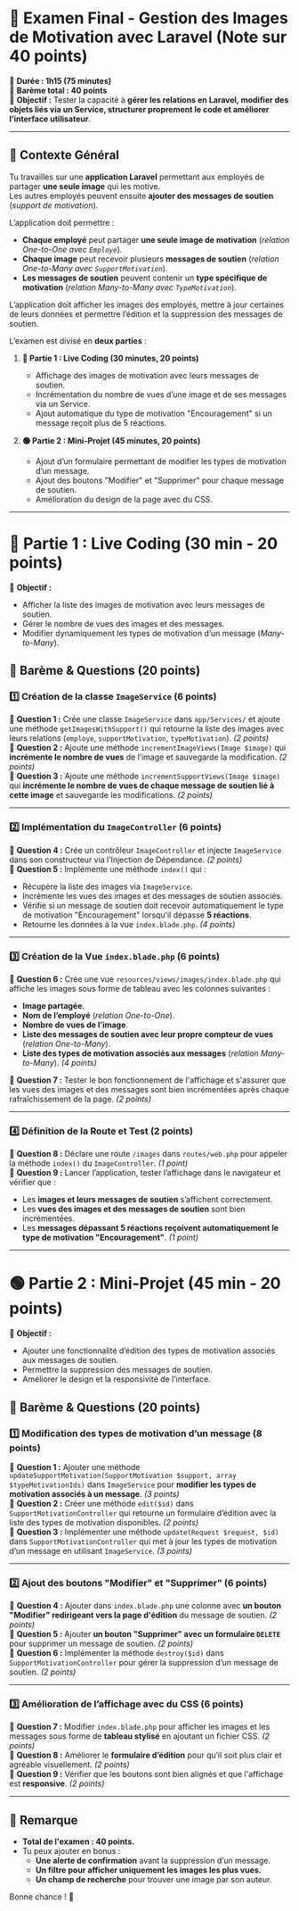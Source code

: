 # **📌 Examen Final - Gestion des Images de Motivation avec Laravel (Note sur 40 points)**  
📌 **Durée : 1h15 (75 minutes)**  
📌 **Barème total : 40 points**  
📌 **Objectif :** Tester la capacité à **gérer les relations en Laravel, modifier des objets liés via un Service, structurer proprement le code et améliorer l’interface utilisateur**.  

---

## **🔹 Contexte Général**  
Tu travailles sur une **application Laravel** permettant aux employés de partager **une seule image** qui les motive.  
Les autres employés peuvent ensuite **ajouter des messages de soutien** (*support de motivation*).  

L’application doit permettre :  
- **Chaque employé** peut partager **une seule image de motivation** (*relation One-to-One avec `Employe`*).  
- **Chaque image** peut recevoir plusieurs **messages de soutien** (*relation One-to-Many avec `SupportMotivation`*).  
- **Les messages de soutien** peuvent contenir un **type spécifique de motivation** (*relation Many-to-Many avec `TypeMotivation`*).  

L’application doit afficher les images des employés, mettre à jour certaines de leurs données et permettre l’édition et la suppression des messages de soutien.

L’examen est divisé en **deux parties** :

1. **🔴 Partie 1 : Live Coding (30 minutes, 20 points)**  
   - Affichage des images de motivation avec leurs messages de soutien.  
   - Incrémentation du nombre de vues d’une image et de ses messages via un Service.  
   - Ajout automatique du type de motivation "Encouragement" si un message reçoit plus de 5 réactions.  

2. **🟢 Partie 2 : Mini-Projet (45 minutes, 20 points)**  
   - Ajout d’un formulaire permettant de modifier les types de motivation d’un message.  
   - Ajout des boutons "Modifier" et "Supprimer" pour chaque message de soutien.  
   - Amélioration du design de la page avec du CSS.  

---

# **🔴 Partie 1 : Live Coding (30 min - 20 points)**  
📌 **Objectif :**  
- Afficher la liste des images de motivation avec leurs messages de soutien.  
- Gérer le nombre de vues des images et des messages.  
- Modifier dynamiquement les types de motivation d’un message (*Many-to-Many*).  

## **🔹 Barème & Questions (20 points)**
### **1️⃣ Création de la classe `ImageService` (6 points)**
📌 **Question 1 :** Crée une classe `ImageService` dans `app/Services/` et ajoute une méthode `getImagesWithSupport()` qui retourne la liste des images avec leurs relations (`employe`, `supportMotivation`, `typeMotivation`). *(2 points)*  
📌 **Question 2 :** Ajoute une méthode `incrementImageViews(Image $image)` qui **incrémente le nombre de vues** de l’image et sauvegarde la modification. *(2 points)*  
📌 **Question 3 :** Ajoute une méthode `incrementSupportViews(Image $image)` qui **incrémente le nombre de vues de chaque message de soutien lié à cette image** et sauvegarde les modifications. *(2 points)*  

---

### **2️⃣ Implémentation du `ImageController` (6 points)**
📌 **Question 4 :** Crée un contrôleur `ImageController` et injecte `ImageService` dans son constructeur via l’Injection de Dépendance. *(2 points)*  
📌 **Question 5 :** Implémente une méthode `index()` qui :
- Récupère la liste des images via `ImageService`.
- Incrémente les vues des images et des messages de soutien associés.
- Vérifie si un message de soutien doit recevoir automatiquement le type de motivation "Encouragement" lorsqu’il dépasse **5 réactions**.
- Retourne les données à la vue `index.blade.php`. *(4 points)*  

---

### **3️⃣ Création de la Vue `index.blade.php` (6 points)**
📌 **Question 6 :** Crée une vue `resources/views/images/index.blade.php` qui affiche les images sous forme de tableau avec les colonnes suivantes :  
- **Image partagée**.  
- **Nom de l’employé** (*relation One-to-One*).  
- **Nombre de vues de l’image**.  
- **Liste des messages de soutien avec leur propre compteur de vues** (*relation One-to-Many*).  
- **Liste des types de motivation associés aux messages** (*relation Many-to-Many*). *(4 points)*  

📌 **Question 7 :** Tester le bon fonctionnement de l'affichage et s'assurer que les vues des images et des messages sont bien incrémentées après chaque rafraîchissement de la page. *(2 points)*  

---

### **4️⃣ Définition de la Route et Test (2 points)**
📌 **Question 8 :** Déclare une route `/images` dans `routes/web.php` pour appeler la méthode `index()` du `ImageController`. *(1 point)*  
📌 **Question 9 :** Lancer l’application, tester l’affichage dans le navigateur et vérifier que :
- Les **images et leurs messages de soutien** s’affichent correctement.
- Les **vues des images et des messages de soutien** sont bien incrémentées.
- Les **messages dépassant 5 réactions reçoivent automatiquement le type de motivation "Encouragement"**. *(1 point)*  

---

# **🟢 Partie 2 : Mini-Projet (45 min - 20 points)**  
📌 **Objectif :**  
- Ajouter une fonctionnalité d’édition des types de motivation associés aux messages de soutien.  
- Permettre la suppression des messages de soutien.  
- Améliorer le design et la responsivité de l’interface.  

## **🔹 Barème & Questions (20 points)**
### **1️⃣ Modification des types de motivation d’un message (8 points)**
📌 **Question 1 :** Ajouter une méthode `updateSupportMotivation(SupportMotivation $support, array $typeMotivationIds)` dans `ImageService` pour **modifier les types de motivation associés à un message**. *(3 points)*  
📌 **Question 2 :** Créer une méthode `edit($id)` dans `SupportMotivationController` qui retourne un formulaire d’édition avec la liste des types de motivation disponibles. *(2 points)*  
📌 **Question 3 :** Implémenter une méthode `update(Request $request, $id)` dans `SupportMotivationController` qui met à jour les types de motivation d’un message en utilisant `ImageService`. *(3 points)*  

---

### **2️⃣ Ajout des boutons "Modifier" et "Supprimer" (6 points)**
📌 **Question 4 :** Ajouter dans `index.blade.php` une colonne avec **un bouton "Modifier" redirigeant vers la page d'édition** du message de soutien. *(2 points)*  
📌 **Question 5 :** Ajouter **un bouton "Supprimer" avec un formulaire `DELETE`** pour supprimer un message de soutien. *(2 points)*  
📌 **Question 6 :** Implémenter la méthode `destroy($id)` dans `SupportMotivationController` pour gérer la suppression d’un message de soutien. *(2 points)*  

---

### **3️⃣ Amélioration de l’affichage avec du CSS (6 points)**
📌 **Question 7 :** Modifier `index.blade.php` pour afficher les images et les messages sous forme de **tableau stylisé** en ajoutant un fichier CSS. *(2 points)*  
📌 **Question 8 :** Améliorer le **formulaire d’édition** pour qu’il soit plus clair et agréable visuellement. *(2 points)*  
📌 **Question 9 :** Vérifier que les boutons sont bien alignés et que l'affichage est **responsive**. *(2 points)*  

---

## **📢 Remarque**
- **Total de l'examen : 40 points.**  
- Tu peux ajouter en bonus :
  - **Une alerte de confirmation** avant la suppression d’un message.  
  - **Un filtre pour afficher uniquement les images les plus vues.**  
  - **Un champ de recherche** pour trouver une image par son auteur.  

Bonne chance ! 🚀